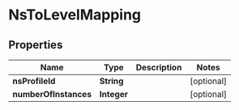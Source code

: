 
# NsToLevelMapping

## Properties
Name | Type | Description | Notes
------------ | ------------- | ------------- | -------------
**nsProfileId** | **String** |  |  [optional]
**numberOfInstances** | **Integer** |  |  [optional]



